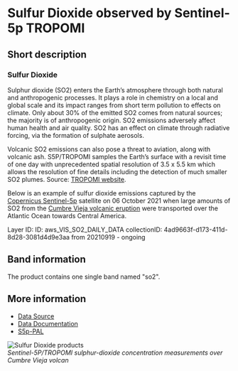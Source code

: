 # Sulfur Dioxide observed by Sentinel-5p TROPOMI

## Short description

### Sulfur Dioxide 
Sulphur dioxide (SO2) enters the Earth’s atmosphere through both natural and anthropogenic processes. It plays a role in chemistry on a local and global scale and its impact ranges from short term pollution to effects on climate. Only about 30% of the emitted SO2 comes from natural sources; the majority is of anthropogenic origin. SO2 emissions adversely affect human health and air quality. SO2 has an effect on climate through radiative forcing, via the formation of sulphate aerosols.

Volcanic SO2 emissions can also pose a threat to aviation, along with volcanic ash. S5P/TROPOMI samples the Earth’s surface with a revisit time of one day with unprecedented spatial resolution of 3.5 x 5.5 km which allows the resolution of fine details including the detection of much smaller SO2 plumes. Source: [TROPOMI website](https://sentinels.copernicus.eu/web/sentinel/data-products/-/asset_publisher/fp37fc19FN8F/content/sentinel-5-precursor-level-2-sulphur-dioxide).

Below is an example of sulfur dioxide emissions captured by the [Copernicus Sentinel-5p](https://sentinel.esa.int/web/sentinel/missions/sentinel-5p) satellite on 06 October 2021 when large amounts of SO2 from the [Cumbre Vieja volcanic eruption](https://www.esa.int/ESA_Multimedia/Images/2021/10/La_Palma_lava_flows_into_the_sea#.YiYvOOYIkkQ.link) were transported over the Atlantic Ocean towards Central America.

Layer ID:
ID: aws_VIS_SO2_DAILY_DATA
collectionID: 4ad9663f-d173-411d-8d28-3081d4d9e3aa
from 20210919 - ongoing

## Band information

The product contains one single band named "so2".

## More information

- [Data Source](https://sentinels.copernicus.eu/web/sentinel/data-products/-/asset_publisher/fp37fc19FN8F/content/sentinel-5-precursor-level-2-sulphur-dioxide)
- [Data Documentation]( http://www.tropomi.eu)
- [S5p-PAL](https://maps.s5p-pal.com/)

![Sulfur Dioxide  products](so2.png)<br>
*Sentinel-5P/TROPOMI sulphur-dioxide concentration measurements over Cumbre Vieja volcan*
